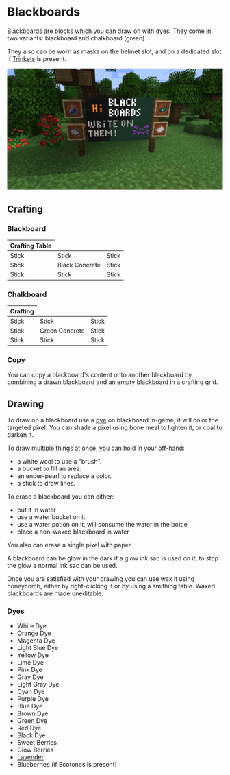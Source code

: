 # Blackboards

<!--description:Learn everything about the blackboards!
Wonderful blocks on which you can draw on.-->
<!--thumbnail:images/blackboards.png-->

Blackboards are blocks which you can draw on with dyes.
They come in two variants: blackboard and chalkboard (green).

They also can be worn as masks on the helmet slot, and on a dedicated slot if [Trinkets] is present.

![Blackboards](../images/blackboards.png)

## Crafting

### Blackboard

<table class="crafting-grid">
<thead>
    <th>Crafting Table</th>
</thead>
<tbody>
    <tr>
        <td>Stick</td>
        <td>Stick</td>
        <td>Stick</td>
    </tr>
    <tr>
        <td>Stick</td>
        <td>Black Concrete</td>
        <td>Stick</td>
    </tr>
    <tr>
        <td>Stick</td>
        <td>Stick</td>
        <td>Stick</td>
    </tr>
</tbody>
</table>

### Chalkboard

<table class="crafting-grid">
<thead>
    <th>Crafting</th>
</thead>
<tbody>
    <tr>
        <td>Stick</td>
        <td>Stick</td>
        <td>Stick</td>
    </tr>
    <tr>
        <td>Stick</td>
        <td>Green Concrete</td>
        <td>Stick</td>
    </tr>
    <tr>
        <td>Stick</td>
        <td>Stick</td>
        <td>Stick</td>
    </tr>
</tbody>
</table>

### Copy

You can copy a blackboard's content onto another blackboard by combining a drawn blackboard and an empty blackboard in a crafting grid.

## Drawing

To draw on a blackboard use a [dye][dyes] on blackboard in-game,
it will color the targeted pixel.
You can shade a pixel using bone meal to lighten it, or coal to darken it.

To draw multiple things at once, you can hold in your off-hand:
 - a white wool to use a "brush".
 - a bucket to fill an area.
 - an ender-pearl to replace a color.
 - a stick to draw lines.

To erase a blackboard you can either:
 - put it in water
 - use a water bucket on it
 - use a water potion on it, will consume the water in the bottle
 - place a non-waxed blackboard in water

You also can erase a single pixel with paper.

A blackboard can be glow in the dark if a glow ink sac is used on it, to stop the glow a normal ink sac can be used.

Once you are satisfied with your drawing you can use wax it using honeycomb, either by right-clicking it or by using a smithing table.
Waxed blackboards are made uneditable.

### Dyes

<ul>
  <li><span class="color_ship"><span style="background-color: #f9fffe;"></span></span> White Dye</li>
  <li><span class="color_ship"><span style="background-color: #f9801d;"></span></span> Orange Dye</li>
  <li><span class="color_ship"><span style="background-color: #c74ebd;"></span></span> Magenta Dye</li>
  <li><span class="color_ship"><span style="background-color: #3ab3da;"></span></span> Light Blue Dye</li>
  <li><span class="color_ship"><span style="background-color: #fed83d;"></span></span> Yellow Dye</li>
  <li><span class="color_ship"><span style="background-color: #80c71f;"></span></span> Lime Dye</li>
  <li><span class="color_ship"><span style="background-color: #f38baa;"></span></span> Pink Dye</li>
  <li><span class="color_ship"><span style="background-color: #474f52;"></span></span> Gray Dye</li>
  <li><span class="color_ship"><span style="background-color: #9d9d97;"></span></span> Light Gray Dye</li>
  <li><span class="color_ship"><span style="background-color: #169c9c;"></span></span> Cyan Dye</li>
  <li><span class="color_ship"><span style="background-color: #8932b8;"></span></span> Purple Dye</li>
  <li><span class="color_ship"><span style="background-color: #3c44aa;"></span></span> Blue Dye</li>
  <li><span class="color_ship"><span style="background-color: #835432;"></span></span> Brown Dye</li>
  <li><span class="color_ship"><span style="background-color: #5e7c16;"></span></span> Green Dye</li>
  <li><span class="color_ship"><span style="background-color: #b02e26;"></span></span> Red Dye</li>
  <li><span class="color_ship"><span style="background-color: #1d1d21;"></span></span> Black Dye</li>
  <li><span class="color_ship"><span style="background-color: #bb0000;"></span></span> Sweet Berries</li>
  <li><span class="color_ship"><span style="background-color: #ff9737;"></span></span> Glow Berries</li>
  <li><a href="plants/lavender.md"><span class="color_ship"><span style="background-color: #b886db;"></span></span> Lavender</a></li>
  <li><span class="color_ship"><span style="background-color: #006ac6;"></span></span> Blueberries (if Ecotones is present)</li>
</ul>

[dyes]: #dyes
[Trinkets]: https://modrinth.com/mod/trinkets
